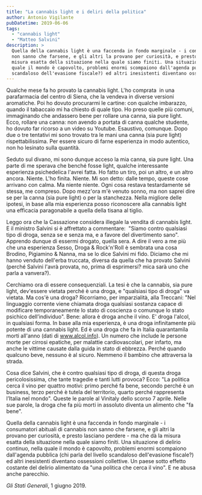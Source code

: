 ```yaml
---
title: "La cannabis light e i deliri della politica"
author: Antonio Vigilante
pubDatetime: 2019-06-06
tags: 
  - "cannabis light"
  - "Matteo Salvini"
description: >
  Quella della cannabis light è una faccenda in fondo marginale - i consumatori abituali di cannabis
  non sanno che farsene, e gli altri la provano per curiosità, e presto lasciano perdere - ma che dà la 
  misura esatta della situazione nella quale siamo finiti. Una situazione di delirio continuo, nella 
  quale il mondo è capovolto, problemi enormi scompaiono dall'agenda pubblica (chi parla del livello 
  scandaloso dell'evasione fiscale?) ed altri inesistenti diventano ossessioni collettive.
---
```


Qualche mese fa ho provato la cannabis light. L'ho comprata  in una parafarmacia del centro di Siena, che la vendeva in diverse versioni aromatiche. Poi ho dovuto procurarmi le cartine: con qualche imbarazzo, quando il tabaccaio mi ha chiesto di quale tipo. Ho preso quelle più comuni, immaginando che andassero bene per rollare una canna, sia pure light. Ecco, rollare una canna: non avendo a portata di canna qualche studente, ho dovuto far ricorso a un video su Youtube. Esaustivo, comunque. Dopo due o tre tentativi mi sono trovato tra le mani una canna (sia pure light) rispettabilissima. Per essere sicuro di farne esperienza in modo autentico, non ho lesinato sulla quantità.  

Seduto sul divano, mi sono dunque acceso la mia canna, sia pure light. Una parte di me sperava che benché fosse light, qualche interessante esperienza psichedelica l'avrei fatta. Ho fatto un tiro, poi un altro, e un altro ancora. Niente. L'ho finita. Niente. Mi son detto: dalle tempo, queste cose arrivano con calma. Ma niente niente. Ogni cosa restava testardamente sé stessa, me compreso. Dopo mezz'ora m'è venuto sonno, ma non saprei dire se per la canna (sia pure light) o per la stanchezza. Nella migliore delle ipotesi, in base alla mia esperienza posso riconoscere alla cannabis light una efficacia paragonabile a quella della tisana al tiglio.  
  
Leggo ora che la Cassazione considera illegale la vendita di cannabis light. E il ministro Salvini si è affrettato a commentare:  "Siamo contro qualsiasi tipo di droga, senza se e senza ma, e a favore del divertimento sano". Apprendo dunque di essermi drogato, quella sera. A dire il vero a me più che una esperienza Sesso, Droga & Rock'n'Roll è sembrata una cosa Brodino, Pigiamino & Nanna, ma se lo dice Salvini mi fido. Diciamo che mi hanno venduto dell'erba truccata, diversa da quella che ha provato Salvini (perché Salvini l'avrà provata, no, prima di esprimersi? mica sarà uno che parla a vanvera?).

Cerchiamo ora di essere consequenziali. La tesi è che la cannabis, sia pure light, dev'essere vietata perché è una droga, e "qualsiasi tipo di droga" va vietata. Ma cos'è una droga? Ricorriamo, per imparzialità, alla Treccani: "Nel linguaggio corrente viene chiamata droga qualsiasi sostanza capace di modificare temporaneamente lo stato di coscienza o comunque lo stato psichico dell’individuo". Bene: allora è droga anche il vino. E' droga l'alcol, in qualsiasi forma. In base alla mia esperienza, è una droga infinitamente più potente di una cannabis light. Ed è una droga che fa in Italia quarantamila morti all'anno (dati di www.alcol.info). Un numero che include le persone morte per cirrosi epatiche, per malattie cardiovascolari, per infarto, ma anche le vittime causate dalla guida in stato di ebbrezza. Perché quando qualcuno beve, nessuno è al sicuro. Nemmeno il bambino che attraversa la strada.  

Cosa dice Salvini, che è contro qualsiasi tipo di droga, di questa droga pericolosissima, che tante tragedie e tanti lutti provoca? Ecco: "La politica cerca il vino per quattro motivi: primo perché fa bene, secondo perché è un business, terzo perché è tutela del territorio, quarto perché rappresenta l’Italia nel mondo". Queste le parole al Vinitaly dello scorso 7 aprile. Nelle sue parole, la droga che fa più morti in assoluto diventa un alimento che "fa bene".  

Quella della cannabis light è una faccenda in fondo marginale - i consumatori abituali di cannabis non sanno che farsene, e gli altri la provano per curiosità, e presto lasciano perdere - ma che dà la misura esatta della situazione nella quale siamo finiti. Una situazione di delirio continuo, nella quale il mondo è capovolto, problemi enormi scompaiono dall'agenda pubblica (chi parla del livello scandaloso dell'evasione fiscale?) ed altri inesistenti diventano ossessioni collettive. Un paese sotto effetto costante del delirio alimentato da "una politica che cerca il vino". E ne abusa anche parecchio.  
  
_Gli Stati Generali_, 1 giugno 2019.
